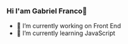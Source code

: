 ### Hi I'am Gabriel Franco👋



- 🔭 I’m currently working on Front End
- 🌱 I’m currently learning JavaScript
